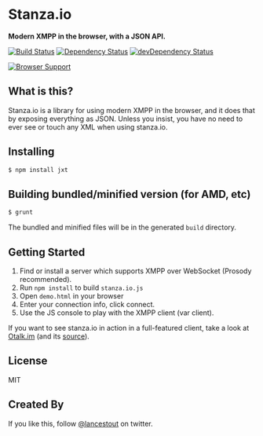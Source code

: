 # Stanza.io
**Modern XMPP in the browser, with a JSON API.**

[![Build Status](https://travis-ci.org/legastero/stanza.io.png)](https://travis-ci.org/legastero/stanza.io)
[![Dependency Status](https://david-dm.org/legastero/stanza.io.png)](https://david-dm.org/legastero/stanza.io)
[![devDependency Status](https://david-dm.org/legastero/stanza.io/dev-status.png)](https://david-dm.org/legastero/stanza.io#info=devDependencies)

[![Browser Support](https://ci.testling.com/legastero/stanza.io.png)](https://ci.testling.com/legastero/stanza.io)

## What is this?

Stanza.io is a library for using modern XMPP in the browser, and it does that by exposing everything as JSON. Unless you insist, you
have no need to ever see or touch any XML when using stanza.io.

## Installing

```sh
$ npm install jxt
```

## Building bundled/minified version (for AMD, etc)

```sh
$ grunt
```

The bundled and minified files will be in the generated `build` directory.

## Getting Started

1. Find or install a server which supports XMPP over WebSocket (Prosody recommended).
2. Run `npm install` to build `stanza.io.js`
3. Open `demo.html` in your browser
4. Enter your connection info, click connect.
5. Use the JS console to play with the XMPP client (var client).

If you want to see stanza.io in action in a full-featured client, take a look at [Otalk.im](http://otalk.im) (and its [source](https://github.com/andyet/otalk)).

## License

MIT

## Created By

If you like this, follow [@lancestout](http://twitter.com/lancestout) on twitter.
